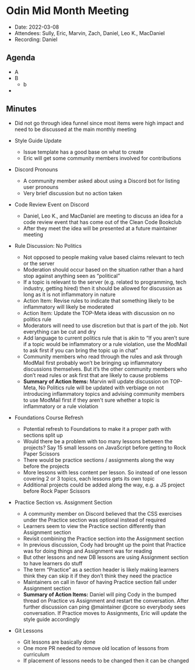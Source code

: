 # Odin Mid Month Meeting 

* Date: 2022-03-08
* Attendees: Sully, Eric, Marvin, Zach, Daniel, Leo K., MacDaniel
* Recording: Daniel

## Agenda

- A
- B
    - b
- 

## Minutes

- Did not go through idea funnel since most items were high impact and need to be discussed at the main monthly meeting

- Style Guide Update
  - Issue template has a good base on what to create
  - Eric will get some community members involved for contributions

- Discord Pronouns
  - A community member asked about using a Discord bot for listing user pronouns
  - Very brief discussion but no action taken

- Code Review Event on Discord
  - Daniel, Leo K., and MacDaniel are meeting to discuss an idea for a code review event that has come out of the Clean Code Bookclub
  - After they meet the idea will be presented at a future maintainer meeting

- Rule Discussion: No Politics
  - Not opposed to people making value based claims relevant to tech or the server
  - Moderation should occur based on the situation rather than a hard stop against anything seen as “political”
  - If a topic is relevant to the server (e.g. related to programming, tech industry, getting hired) then it should be allowed for discussion as long as it is not inflammatory in nature
  - Action Item: Revise rules to indicate that something likely to be inflammatory will likely be moderated
  - Action Item: Update the TOP-Meta ideas with discussion on no politics rule
  - Moderators will need to use discretion but that is part of the job. Not everything can be cut and dry
  - Add language to current politics rule that is akin to “If you aren’t sure if a topic would be inflammatory or a rule violation, use the ModMail to ask first if you can bring the topic up in chat”
  - Community members who read through the rules and ask through ModMail first probably won’t be bringing up inflammatory discussions themselves. But it’s the other community members who don’t read rules or ask first that are likely to cause problems
  - **Summary of Action Items:** Marvin will update discussion on TOP-Meta, No Politics rule will be updated with verbiage on not introducing inflammatory topics and advising community members to use ModMail first if they aren't sure whether a topic is inflammatory or a rule violation

- Foundations Course Refresh
  - Potential refresh to Foundations to make it a proper path with sections split up
  - Would there be a problem with too many lessons between the projects? Say 15 small lessons on JavaScript before getting to Rock Paper Scissors
  - There would be practice sections / assignments along the way before the projects
  - More lessons with less content per lesson. So instead of one lesson covering 2 or 3 topics, each lessons gets its own topic
  - Additional projects could be added along the way, e.g. a JS project before Rock Paper Scissors

- Practice Section vs. Assignment Section
  - A community member on Discord believed that the CSS exercises under the Practice section was optional instead of required
  - Learners seem to view the Practice section differently than Assignment section
  - Revisit combining the Practice section into the Assignment section
  - In previous discussion, Cody had brought up the point that Practice was for doing things and Assignment was for reading
  - But other lessons and new DB lessons are using Assignment section to have learners do stuff
  - The term “Practice” as a section header is likely making learners think they can skip it if they don’t think they need the practice
  - Maintainers on call in favor of having Practice section fall under Assignment section
  - **Summary of Action Items:** Daniel will ping Cody in the bumped thread on Practice vs Assignment and restart the conversation. After further discussion can ping @maintainer @core so everybody sees conversation. If Practice moves to Assignments, Eric will update the style guide accordingly

- Git Lessons
  - Git lessons are basically done
  - One more PR needed to remove old location of lessons from curriculum
  - If placement of lessons needs to be changed then it can be changed
